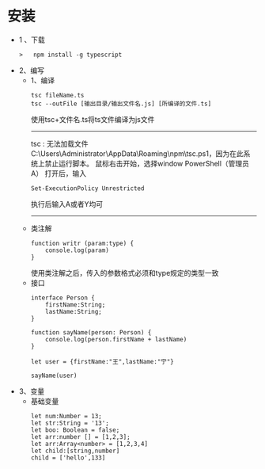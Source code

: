 #   安装
*   1 、下载
    ```
    >   npm install -g typescript
    ```
*   2、编写
    *   1、编译
        ```
        tsc fileName.ts
        tsc --outFile [输出目录/输出文件名.js] [所编译的文件.ts]
        ```
        使用tsc+文件名.ts将ts文件编译为js文件
        ***
        tsc : 无法加载文件 C:\Users\Administrator\AppData\Roaming\npm\tsc.ps1，因为在此系统上禁止运行脚本。
        鼠标右击开始，选择window PowerShell（管理员A）
        打开后，输入
        ```
        Set-ExecutionPolicy Unrestricted
        ```
        执行后输入A或者Y均可
        ***
    *   类注解
        ```
        function writr (param:type) {
            console.log(param)
        }
        ```
        使用类注解之后，传入的参数格式必须和type规定的类型一致
    *   接口
        ```
        interface Person {
            firstName:String;
            lastName:String;
        }

        function sayName(person: Person) {
            console.log(person.firstName + lastName)
        }

        let user = {firstName:"王",lastName:"宁"}

        sayName(user)
        ```
*   3、变量
    *   基础变量
        ```
        let num:Number = 13;
        let str:String = '13';
        let boo: Boolean = false;
        let arr:number [] = [1,2,3];
        let arr:Array<number> = [1,2,3,4]
        let child:[string,number]
        child = ['hello',133]
        ```